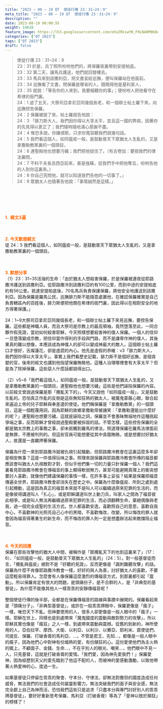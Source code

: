 ```yaml
---
title: "2023 – 08 – 19 QT  使徒行傳 23：31~24：9"
meta_title: "2023 – 08 – 19 QT  使徒行傳 23：31~24：9"
description: ""
date: 2023-08-19 00:00:55
weight: 14610
feature_image: https://lh3.googleusercontent.com/ehoZRkiwYN_F9LNA8M068AYxt73EavCZno-PD1cJRuf5BbSkQVUWr3gNEbt5kSs28Pb_Elg17kSrtf9ybWvojWoMV6I4tPM3vGRGDq6GkKkPdL2Gut4QAIw4-uykKUAtNiKgQKntvsU=w800
categories: ["QT 2023"]
tags: ["QT 2023"]
draft: false
---
```


<blockquote>使徒行傳 23：31~24：9<br />
23：31 於是，兵丁照所吩咐他們的，將保羅夜裏帶到安提帕底。<br />
23：32 第二天，讓馬兵護送，他們就回營樓去。<br />
23：33 馬兵來到該撒利亞，把文書呈給巡撫，便叫保羅站在他面前。<br />
23：34 巡撫看了文書，問保羅是哪省的人，既曉得他是基利家人，<br />
23：35 就說：「等告你的人來到，我要細聽你的事」；便吩咐人把他看守在希律的衙門裏。<br />
24：1 過了五天，大祭司亞拿尼亞同幾個長老，和一個辯士帖土羅下來，向巡撫控告保羅。<br />
24：2 保羅被提了來，帖土羅就告他說：<br />
24：3 「腓力斯大人，我們因你得以大享太平，並且這一國的弊病，因著你的先見得以更正了；我們隨時隨地滿心感謝不盡。<br />
24：4 惟恐多說，你嫌煩絮，只求你寬容聽我們說幾句話。<br />
24：5 我們看這個人，如同瘟疫一般，是鼓動普天下眾猶太人生亂的，又是拿撒勒教黨裏的一個頭目，<br />
24：6 連聖殿他也想要污穢；我們把他捉住了。（有古卷加：要按我們的律法審問，<br />
24：7 不料千夫長呂西亞前來，甚是強橫，從我們手中把他奪去，吩咐告他的人到你這裏來。）<br />
24：8 你自己究問他，就可以知道我們告他的一切事了。」<br />
24：9 眾猶太人也隨著告他說：「事情誠然是這樣。」</blockquote><br />
&nbsp;<br />
<br />
&nbsp;<br />
<br />
<span style="color: #ff6600;"><strong>1.  經文3遍</strong></span><br />
<br />
&nbsp;<br />
<br />
<span style="color: #ff6600;"><strong>2. 今天默想經文<br />
</strong></span>徒 24：5 我們看這個人，如同瘟疫一般，是鼓動普天下眾猶太人生亂的，又是拿撒勒教黨裏的一個頭目。<br />
<br />
&nbsp;<br />
<br />
<strong><span style="color: #ff6600;">3. 默想分享<br />
</span></strong>（1）23：31~35活潑的生命：「由於猶太人想殺害保羅，於是保羅被連夜從耶路撒冷護送到該撒利亞。從耶路撒冷到該撒利亞約有100公里，而到中途的安提帕底約有56公里。抵達安提帕底後，70名馬兵負責保護保羅，將他安全地護送到該撒利亞。因為保羅是羅馬公民，巡撫腓力斯不能隨意處置他，在確認保羅確實是自己負責轄區內的百姓後，腓力斯便把他關在希律的衙門裏，因此得以在相對安全的地方得著保護。」<br />
<br />
24：1~9大祭司亞拿尼亞同幾個長老，和一個辯士帖土羅下來見巡撫，要控告保羅。這些都是神職人員，而且大祭司是宗教上的最高領袖，竟然墮落至此，一同合夥作假見證，當初如何殺害耶穌，今天照樣想要殺害神的僕人保羅。一個人的信仰一旦墮落變成宗教，把信仰當作得利的手段與門路，而不是謙卑作神的僕人，其後果真的難以想像，本應該成為神僕人的卻可以變成神最大的敵人。這個辯士帖土羅口才很好，舌燦蓮花，卻是虛謊的內心。他先是虛假的恭維：v3「腓力斯大人，我們因你得以大享太平」。事實上我們看歷史記載，腓力斯不是個好巡撫，是個貪婪的官，後來的經文也講到他指望保羅賄賂他，這種人治理哪裡會有大享太平？但是為了除掉保羅，這些惡人什麼話都說得出口。<br />
<br />
（2）v5~6「我們看這個人，如同瘟疫一般，是鼓動普天下眾猶太人生亂的，又是拿撒勒教黨裏的一個頭目，連聖殿他也想要污穢」這些是他們誣陷保羅的內容。以前經文曾說過保羅是那「攪亂天下的」，今天又說他「如同瘟疫一般」，又是鼓動生亂的。恐怕真正作亂的反倒是這些無知狂熱的猶太人，被魔鬼蒙蔽心眼，聯合起來逼迫上帝的兒子耶穌與奉差遣的使徒。他們稱保羅是「拿撒勒教黨」的一個頭目，這是一個輕蔑用詞，因為耶穌的故鄉拿撒勒常被譏笑：「拿撒勒還能出什麼好的呢？」連聖殿也想要污穢，這就是誣陷之詞，保羅並不會愚昧無端地作這種挑起爭端之事，反而耶穌才曾經說過聖殿要被拆毀的話。不管怎樣，這些控告保羅的全都是猶太宗教上的事務之事，卻未抵觸到羅馬的律法，照道理保羅在羅馬法律面前是無罪，不應被判刑的。但這些官員可能想要從其中貪圖賄賂，或是想要討好猶太人，故還是一直羈押著保羅。<br />
<br />
保羅為什麼一來到耶路撒冷就被仇視引起騷動，但耶路撒冷教會在這裏這麼多年卻是相安無事？這是一件值得玩味之事。照理來說保羅與耶路撒冷教會所傳的福音都應該會叫猶太人仇視敵對才對，但似乎他們集一切的力量只針保羅一個人？我們這裏看見耶路撒冷教會在傳福音的事上顯得軟弱無力，甚至可能避開真理上的衝突想要討人喜歡，就像他們建議保羅的事情一樣，在許多事上妥協？結果是保羅把福音傳遍全世界，耶路撒冷教會卻消失在歷史之中。保羅為什麼像瘟疫、所到之處到處引起攪動，這是因為真正的福音本來就不是叫人可以繼續過原來犯罪的生活的，而是像彼得講道叫人「扎心」，或是耶穌講道叫世上動刀兵，叫家人之間為了福音彼此相爭，或是叫人無法再繼續過原來犯罪的生活，而必須翻轉生命，棄絕偶像與老我，過一個完全成聖的生活方式。世人都喜歡安逸，喜歡照自己的意思，喜歡自我中心，不喜歡神的光照亮自己心中的黑暗，不喜歡悔改，改變，所以悔改的罪人就會因為福音得著重生的新生命，而不悔改的罪人則一定是想盡辦法起來敵擋阻止福音。<br />
<br />
&nbsp;<br />
<br />
<strong style="font-size: inherit;"><span style="color: #ff6600;">4. 今天的回應<br />
</span></strong>保羅在那些攻擊他的猶大人中間，被稱作是「那攪亂天下的也到這裏來了」（17：6）、「如同瘟疫一般，是鼓動普天下眾猶太人生亂的」（24：5）。對一般基督徒而言，「攪亂與瘟疫」絕對不是「好聽的見證」，反而更像是「諷刺難聽攻擊」的話。保羅為什麼不肯像耶路撒冷教會一樣，好好的與人為善，討好猶太人的喜歡，不要這麼輕易得罪人。怎麼會有人像保羅這麼激烈的傳福音方式，到那裏都引起「震動」。所以保羅肯定有很大的問題，是頭痛份子，是不合群的人，是「非典型的基督徒」，為什麼不能像其他人一樣乖乖的安靜傳福音呢？<br />
<br />
整個使徒行傳的後半部，全都是在保羅傳福音的路線與事蹟中展開的。保羅看起來是「頭痛分子」、「非典型基督徒」，或許在一般乖乖牌眼中，保羅更像是「瘋子」一樣，唯恐天下不亂。但神要使用的人，很多人卻更像是一般人眼中的「瘋子」一樣。耶穌在世上，同樣也是到處帶來「魔鬼國度的震動與敵對勢力的攻擊」，所以耶穌其實也像是「瘋狂」之人一樣，到處帶來震動與震撼。從舊約到新約，神所使用的人，亞伯拉罕、摩西、大衛、以利亞、以利沙、以賽亞、耶利米、眾使徒們、司提反、保羅、打破香膏的馬利亞、…，不管是君王、先知…，都像是一般人眼中的瘋子，因為他們心中對神有份熾熱的愛，有份顛狂的心。這份愛使他們為主火熱的擺上，不顧面子、金錢、生命…，不在乎別人的眼光、嘲笑…，他們眼中不見一人，只見基督，這就是打破香膏的愛情。「我們愛，因為神先愛我們！」保羅愛神，因為經歷到天父的愛先臨到了他這不配的人，而被神的愛感動激勵，以致他帶著火熱愛神的心，度過一生。<br />
<br />
如果基督徒只停留在乖乖的聚會、守本分、守律法，卻無法對撒但的國度造成任何威脅，無法我們的社會造成任何屬靈影響力，無法突破我們的面子與安全感，無法完全獻上自己為神而活，恐怕我們這些只是追求「只盡本分與專門討好別人的乖乖牌基督徒」，要好好重新思考保羅、馬利亞（打破香膏）等為了「愛神以致於顛狂」的榜樣了！<br />
<br />
<audio style="display: none;" controls="controls"></audio><br />
<br />
<audio style="display: none;" controls="controls"></audio><br />
<br />
<audio style="display: none;" controls="controls"></audio><br />
<br />
<audio style="display: none;" controls="controls"></audio><br />
<br />
<audio style="display: none;" controls="controls"></audio>
        
